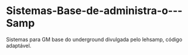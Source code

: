 # Sistemas-Base-de-administra-o---Samp
Sistemas para GM base do underground divulgada pelo  lehsamp, código adaptável.
